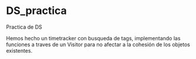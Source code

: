 # DS_practica
Practica de DS

Hemos hecho un timetracker con busqueda de tags, implementando las funciones a traves de un Visitor para no afectar a la cohesión de los objetos existentes.
